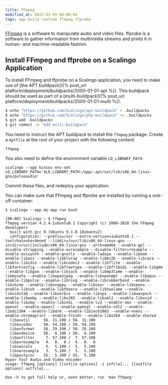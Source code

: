```yaml
---
title: FFmpeg
modified_at: 2022-03-09 00:00:00
tags: app build runtime ffmpeg ffprobe
---
```


[FFmpeg](https://ffmpeg.org/) is a software to manipulate audio and video files. ffprobe is a software to gather information from multimedia streams and prints it in human- and machine-readable fashion.

## Install FFmpeg and ffprobe on a Scalingo Application

To install FFmpeg and ffprobe on a Scalingo application, you need to make use of [the APT buildpack]({% post_url platform/deployment/buildpacks/2000-01-01-apt %}). This buildpack should be used as part of a [multi-buildpack]({% post_url platform/deployment/buildpacks/2000-01-01-multi %}).

```bash
$ echo "https://github.com/Scalingo/apt-buildpack" > .buildpacks
$ echo "https://github.com/Scalingo/php-buildpack" >> .buildpacks
$ git add .buildpacks
$ git commit -m "Add multi-buildpack"
```

You need to instruct the APT buildpack to install the `ffmpeg` package. Create a `Aptfile` at the root of your project with the following content:

```
ffmpeg
```

You also need to define the environment variable `LD_LIBRARY_PATH`:

```
scalingo --app biniou env-set LD_LIBRARY_PATH='$LD_LIBRARY_PATH:/app/.apt/usr/lib/x86_64-linux-gnu/pulseaudio'
```

Commit these files, and redeploy your application.

You can make sure that FFmpeg and ffprobe are installed by running a one-off container:

```
$ scalingo --app my-app run bash

[00:00] Scalingo ~ $ ffmpeg
ffmpeg version 4.2.4-1ubuntu0.1 Copyright (c) 2000-2020 the FFmpeg developers
  built with gcc 9 (Ubuntu 9.3.0-10ubuntu2)
  configuration: --prefix=/usr --extra-version=1ubuntu0.1 --toolchain=hardened --libdir=/usr/lib/x86_64-linux-gnu --incdir=/usr/include/x86_64-linux-gnu --arch=amd64 --enable-gpl --disable-stripping --enable-avresample --disable-filter=resample --enable-avisynth --enable-gnutls --enable-ladspa --enable-libaom --enable-libass --enable-libbluray --enable-libbs2b --enable-libcaca --enable-libcdio --enable-libcodec2 --enable-libflite --enable-libfontconfig --enable-libfreetype --enable-libfribidi --enable-libgme --enable-libgsm --enable-libjack --enable-libmp3lame --enable-libmysofa --enable-libopenjpeg --enable-libopenmpt --enable-libopus --enable-libpulse --enable-librsvg --enable-librubberband --enable-libshine --enable-libsnappy --enable-libsoxr --enable-libspeex --enable-libssh --enable-libtheora --enable-libtwolame --enable-libvidstab --enable-libvorbis --enable-libvpx --enable-libwavpack --enable-libwebp --enable-libx265 --enable-libxml2 --enable-libxvid --enable-libzmq --enable-libzvbi --enable-lv2 --enable-omx --enable-openal --enable-opencl --enable-opengl --enable-sdl2 --enable-libdc1394 --enable-libdrm --enable-libiec61883 --enable-nvenc --enable-chromaprint --enable-frei0r --enable-libx264 --enable-shared
  libavutil      56. 31.100 / 56. 31.100
  libavcodec     58. 54.100 / 58. 54.100
  libavformat    58. 29.100 / 58. 29.100
  libavdevice    58.  8.100 / 58.  8.100
  libavfilter     7. 57.100 /  7. 57.100
  libavresample   4.  0.  0 /  4.  0.  0
  libswscale      5.  5.100 /  5.  5.100
  libswresample   3.  5.100 /  3.  5.100
  libpostproc    55.  5.100 / 55.  5.100
Hyper fast Audio and Video encoder
usage: ffmpeg [options] [[infile options] -i infile]... {[outfile options] outfile}...

Use -h to get full help or, even better, run 'man ffmpeg'
```
